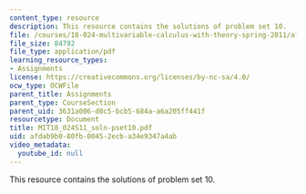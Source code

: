 ```yaml
---
content_type: resource
description: This resource contains the solutions of problem set 10.
file: /courses/18-024-multivariable-calculus-with-theory-spring-2011/afdab9b080fb00452ecba34e9347a4ab_MIT18_024S11_soln-pset10.pdf
file_size: 84792
file_type: application/pdf
learning_resource_types:
- Assignments
license: https://creativecommons.org/licenses/by-nc-sa/4.0/
ocw_type: OCWFile
parent_title: Assignments
parent_type: CourseSection
parent_uid: 3631a006-d0c5-bcb5-684a-a6a205ff441f
resourcetype: Document
title: MIT18_024S11_soln-pset10.pdf
uid: afdab9b0-80fb-0045-2ecb-a34e9347a4ab
video_metadata:
  youtube_id: null
---
```

This resource contains the solutions of problem set 10.